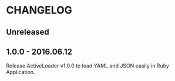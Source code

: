 # CHANGELOG

## Unreleased

## 1.0.0 - 2016.06.12

Release ActiveLoader v1.0.0 to load YAML and JSON easily in Ruby Application.
